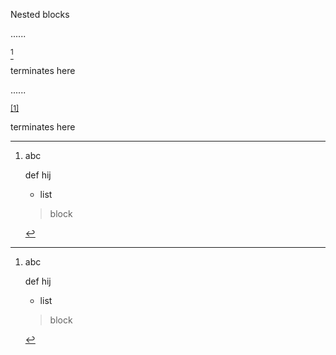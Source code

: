 Nested blocks

......

[^a]

[^a]: abc

    def
hij

    - list

    > block

terminates here

......

<p data-sourcepos="1:1-1:4"><sup data-sourcepos="1:1-1:4" class="footnote-ref"><a href="#fn1" id="fnref1">[1]</a></sup></p>
<p data-sourcepos="12:1-12:15">terminates here</p>
<hr class="footnotes-sep">
<section class="footnotes">
<ol class="footnotes-list">
<li data-sourcepos="3:1-11:0" id="fn1" class="footnote-item">
<p data-sourcepos="3:7-3:9">abc</p>
<p data-sourcepos="5:5-6:3">def
hij</p>
<ul data-sourcepos="8:5-9:0">
<li data-sourcepos="8:5-9:0">list</li>
</ul>
<blockquote data-sourcepos="10:5-10:11">
<p data-sourcepos="10:7-10:11">block</p>
</blockquote>
 <a href="#fnref1" class="footnote-backref">↩︎</a></li>
</ol>
</section>
